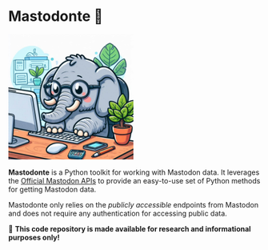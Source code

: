# Mastodonte 🐘

<img src="mastodonte.jpeg" alt="Mastodonte" width="250"/>


**Mastodonte** is a Python toolkit for working with Mastodon data.
It leverages the [Official Mastodon APIs](https://docs.joinmastodon.org/) to provide an easy-to-use set of Python methods for getting Mastodon data.

Mastodonte only relies on the *publicly accessible* endpoints from Mastodon and does not require any authentication for accessing public data.

🚨 **This code repository is made available for research and informational purposes only!**


